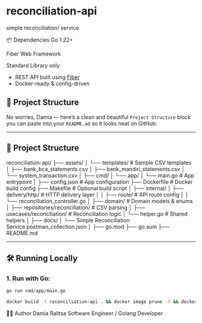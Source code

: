 # reconciliation-api
simple reconciliation/ service

📦 Dependencies
Go 1.22+

Fiber Web Framework

Standard Library only

- REST API built using [Fiber](https://gofiber.io/)
- Docker-ready & config-driven

## 📂 Project Structure
No worries, Damia — here’s a clean and beautiful `Project Structure` block you can paste into your `README.md` so it looks neat on GitHub:

---

## 📂 Project Structure
reconciliation-api/
├── assets/
│   └── templates/                      # Sample CSV templates
│       ├── bank\_bca\_statements.csv
│       ├── bank\_mandiri\_statements.csv
│       └── system\_transaction.csv
│
├── cmd/
│   └── app/
│       └── main.go                     # App entrypoint
│
├── config.json                         # App configuration
├── Dockerfile                          # Docker build config
├── Makefile                            # Optional build script
│
├── internal/
│   ├── delivery/http/                  # HTTP delivery layer
│   │   ├── route/                      # API route config
│   │   └── reconciliation\_controller.go
│   ├── domain/                         # Domain models & enums
│   ├── repositories/reconciliation/    # CSV parsing
│   ├── usecases/reconciliation/        # Reconciliation logic
│   └── helper.go                       # Shared helpers
│
├── docs/
│   └── Simple Reconciliation Service.postman\_collection.json
│
├── go.mod
├── go.sum
├── README.md

---

## 🛠️ Running Locally

### 1. Run with Go:

```bash
go run cmd/app/main.go
```
```bash
docker build -t reconciliation-api . && docker image prune -f && docker run -it --rm   --network app-network   -p 8444:8444   -v $(pwd)/config.json:/config.json   reconciliation-api
```

👩‍💻 Author
Damia Ralitsa
Software Engineer / Golang Developer

